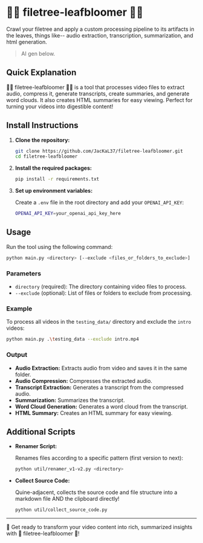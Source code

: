 # 📂🌳 filetree-leafbloomer 🍃🌸

Crawl your filetree and apply a custom processing pipeline to its artifacts in the leaves, things like-- audio extraction, transcription, summarization, and html generation.

> AI gen below.

## Quick Explanation

📂🌳 filetree-leafbloomer 🍃🌸 is a tool that processes video files to extract audio, compress it, generate transcripts, create summaries, and generate word clouds. It also creates HTML summaries for easy viewing. Perfect for turning your videos into digestible content!

## Install Instructions

1. **Clone the repository:**

    ```sh
    git clone https://github.com/JacKaL37/filetree-leafbloomer.git
    cd filetree-leafbloomer
    ```

2. **Install the required packages:**

    ```sh
    pip install -r requirements.txt
    ```

3. **Set up environment variables:**

    Create a `.env` file in the root directory and add your `OPENAI_API_KEY`:

    ```sh
    OPENAI_API_KEY=your_openai_api_key_here
    ```

## Usage

Run the tool using the following command:

```sh
python main.py <directory> [--exclude <files_or_folders_to_exclude>]
```

### Parameters

- `directory` (required): The directory containing video files to process.
- `--exclude` (optional): List of files or folders to exclude from processing.

### Example

To process all videos in the `testing_data/` directory and exclude the `intro` videos:

```sh
python main.py .\testing_data --exclude intro.mp4
```

### Output

- **Audio Extraction:** Extracts audio from video and saves it in the same folder.
- **Audio Compression:** Compresses the extracted audio.
- **Transcript Extraction:** Generates a transcript from the compressed audio.
- **Summarization:** Summarizes the transcript.
- **Word Cloud Generation:** Generates a word cloud from the transcript.
- **HTML Summary:** Creates an HTML summary for easy viewing.

## Additional Scripts

- **Renamer Script:**

    Renames files according to a specific pattern (first version to next):

    ```sh
    python util/renamer_v1-v2.py <directory>
    ```

- **Collect Source Code:**

    Quine-adjacent, collects the source code and file structure into a markdown file AND the clipboard directly!

    ```sh
    python util/collect_source_code.py
    ```

---

🚀 Get ready to transform your video content into rich, summarized insights with 🌳 filetree-leafbloomer 🌸!
